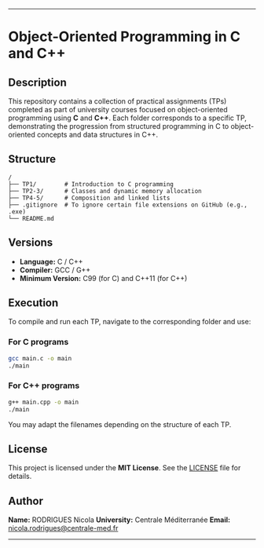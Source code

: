 
---

# Object-Oriented Programming in C and C++

## Description

This repository contains a collection of practical assignments (TPs) completed as part of university courses focused on object-oriented programming using **C** and **C++**.
Each folder corresponds to a specific TP, demonstrating the progression from structured programming in C to object-oriented concepts and data structures in C++.

## Structure

```
/
├── TP1/        # Introduction to C programming
├── TP2-3/      # Classes and dynamic memory allocation
├── TP4-5/      # Composition and linked lists
├── .gitignore  # To ignore certain file extensions on GitHub (e.g., .exe)
└── README.md
```

## Versions

* **Language:** C / C++
* **Compiler:** GCC / G++
* **Minimum Version:** C99 (for C) and C++11 (for C++)

## Execution

To compile and run each TP, navigate to the corresponding folder and use:

### For C programs

```bash
gcc main.c -o main
./main
```

### For C++ programs

```bash
g++ main.cpp -o main
./main
```

You may adapt the filenames depending on the structure of each TP.

## License

This project is licensed under the **MIT License**.
See the [LICENSE](LICENSE) file for details.

## Author

**Name:** RODRIGUES Nicola
**University:** Centrale Méditerranée
**Email:** nicola.rodrigues@centrale-med.fr

---
